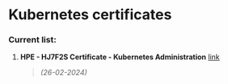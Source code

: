 # Kubernetes certificates

### Current list:

1. **HPE - HJ7F2S Certificate - Kubernetes Administration** [link](</HJ7F2S Certificate - Kubernetes Administration - Michał Walter.pdf>)
    >*(26-02-2024)*